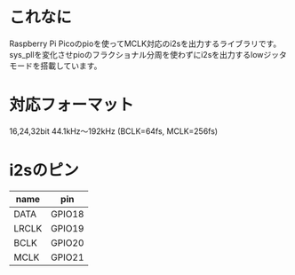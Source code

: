 # これなに
Raspberry Pi Picoのpioを使ってMCLK対応のi2sを出力するライブラリです。sys_pllを変化させpioのフラクショナル分周を使わずにi2sを出力するlowジッタモードを搭載しています。

# 対応フォーマット
16,24,32bit 44.1kHz～192kHz (BCLK=64fs, MCLK=256fs)

# i2sのピン
|name|pin|
|----|---|
|DATA|GPIO18|
|LRCLK|GPIO19|
|BCLK|GPIO20|
|MCLK|GPIO21|
